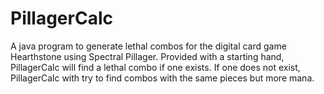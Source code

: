 # PillagerCalc
A java program to generate lethal combos for the digital card game Hearthstone using Spectral Pillager.  Provided with a starting hand, PillagerCalc will find a lethal combo if one exists.  If one does not exist, PillagerCalc with try to find combos with the same pieces but more mana.
